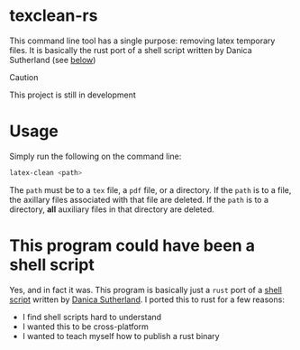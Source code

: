 # texclean-rs

This command line tool has a single purpose: removing latex temporary files.
It is basically the rust port of a shell script written by Danica Sutherland (see [below](#This-program-could-have-been-a-shell-script))

> [!CAUTION]
> This project is still in development

# Usage

Simply run the following on the command line:

```bash
latex-clean <path>
```
The `path` must be to a `tex` file, a `pdf` file, or a directory.
If the `path` is to a file, the axillary files associated with that file are deleted.
If the `path` is to a directory, **all** auxiliary files in that directory are deleted.

# This program could have been a shell script

Yes, and in fact it was.
This program is basically just a `rust` port of a [shell script](https://gist.github.com/djsutherland/266983#file-latex-clean-sh) written by [Danica Sutherland](https://gist.github.com/djsutherland).
I ported this to rust for a few reasons:

- I find shell scripts hard to understand
- I wanted this to be cross-platform
- I wanted to teach myself how to publish a rust binary
